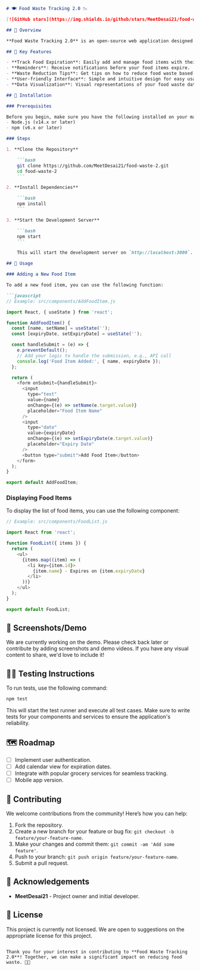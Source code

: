 ```markdown
# 🍽️ Food Waste Tracking 2.0 📉

[![GitHub stars](https://img.shields.io/github/stars/MeetDesai21/food-waste-2.svg)](https://github.com/MeetDesai21/food-waste-2/stargazers) [![GitHub forks](https://img.shields.io/github/forks/MeetDesai21/food-waste-2.svg)](https://github.com/MeetDesai21/food-waste-2/network) [![GitHub issues](https://img.shields.io/github/issues/MeetDesai21/food-waste-2.svg)](https://github.com/MeetDesai21/food-waste-2/issues) ![JavaScript](https://img.shields.io/badge/JavaScript-F7DF1E?style=flat&logo=javascript&logoColor=white) ![HTML](https://img.shields.io/badge/HTML-E34F26?style=flat&logo=html&logoColor=white) ![CSS](https://img.shields.io/badge/CSS-1572B6?style=flat&logo=css&logoColor=white)

## 📝 Overview

**Food Waste Tracking 2.0** is an open-source web application designed to help you track and reduce food waste. By utilizing this platform, you can monitor your food consumption, track expiration dates, and receive reminders to minimize waste. This project is built using JavaScript, HTML, and CSS, making it easy to extend and customize.

## 🎯 Key Features

- **Track Food Expiration**: Easily add and manage food items with their expiration dates.
- **Reminders**: Receive notifications before your food items expire.
- **Waste Reduction Tips**: Get tips on how to reduce food waste based on your consumption patterns.
- **User-friendly Interface**: Simple and intuitive design for easy usage.
- **Data Visualization**: Visual representations of your food waste data to help you make better decisions.

## 🔧 Installation

### Prerequisites

Before you begin, make sure you have the following installed on your machine:
- Node.js (v14.x or later)
- npm (v6.x or later)

### Steps

1. **Clone the Repository**

    ```bash
    git clone https://github.com/MeetDesai21/food-waste-2.git
    cd food-waste-2
    ```

2. **Install Dependencies**

    ```bash
    npm install
    ```

3. **Start the Development Server**

    ```bash
    npm start
    ```

    This will start the development server on `http://localhost:3000`.

## 🚀 Usage

### Adding a New Food Item

To add a new food item, you can use the following function:

```javascript
// Example: src/components/AddFoodItem.js

import React, { useState } from 'react';

function AddFoodItem() {
  const [name, setName] = useState('');
  const [expiryDate, setExpiryDate] = useState('');

  const handleSubmit = (e) => {
    e.preventDefault();
    // Add your logic to handle the submission, e.g., API call
    console.log('Food Item Added:', { name, expiryDate });
  };

  return (
    <form onSubmit={handleSubmit}>
      <input
        type="text"
        value={name}
        onChange={(e) => setName(e.target.value)}
        placeholder="Food Item Name"
      />
      <input
        type="date"
        value={expiryDate}
        onChange={(e) => setExpiryDate(e.target.value)}
        placeholder="Expiry Date"
      />
      <button type="submit">Add Food Item</button>
    </form>
  );
}

export default AddFoodItem;
```

### Displaying Food Items

To display the list of food items, you can use the following component:

```javascript
// Example: src/components/FoodList.js

import React from 'react';

function FoodList({ items }) {
  return (
    <ul>
      {items.map((item) => (
        <li key={item.id}>
          {item.name} - Expires on {item.expiryDate}
        </li>
      ))}
    </ul>
  );
}

export default FoodList;
```

## 📸 Screenshots/Demo

We are currently working on the demo. Please check back later or contribute by adding screenshots and demo videos. If you have any visual content to share, we'd love to include it!

## 👨‍💻 Testing Instructions

To run tests, use the following command:

```bash
npm test
```

This will start the test runner and execute all test cases. Make sure to write tests for your components and services to ensure the application's reliability.

## 🗺️ Roadmap

- [ ] Implement user authentication.
- [ ] Add calendar view for expiration dates.
- [ ] Integrate with popular grocery services for seamless tracking.
- [ ] Mobile app version.

## 🤝 Contributing

We welcome contributions from the community! Here’s how you can help:

1. Fork the repository.
2. Create a new branch for your feature or bug fix: `git checkout -b feature/your-feature-name`.
3. Make your changes and commit them: `git commit -am 'Add some feature'`.
4. Push to your branch: `git push origin feature/your-feature-name`.
5. Submit a pull request.

## 🙏 Acknowledgements

- **MeetDesai21** - Project owner and initial developer.

## 📜 License

This project is currently not licensed. We are open to suggestions on the appropriate license for this project.
```

Thank you for your interest in contributing to **Food Waste Tracking 2.0**! Together, we can make a significant impact on reducing food waste. 🌱🍎
```
